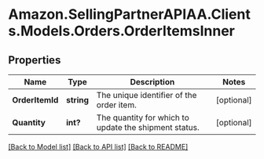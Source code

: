 # Amazon.SellingPartnerAPIAA.Clients.Models.Orders.OrderItemsInner
## Properties

Name | Type | Description | Notes
------------ | ------------- | ------------- | -------------
**OrderItemId** | **string** | The unique identifier of the order item. | [optional] 
**Quantity** | **int?** | The quantity for which to update the shipment status. | [optional] 

[[Back to Model list]](../README.md#documentation-for-models) [[Back to API list]](../README.md#documentation-for-api-endpoints) [[Back to README]](../README.md)


